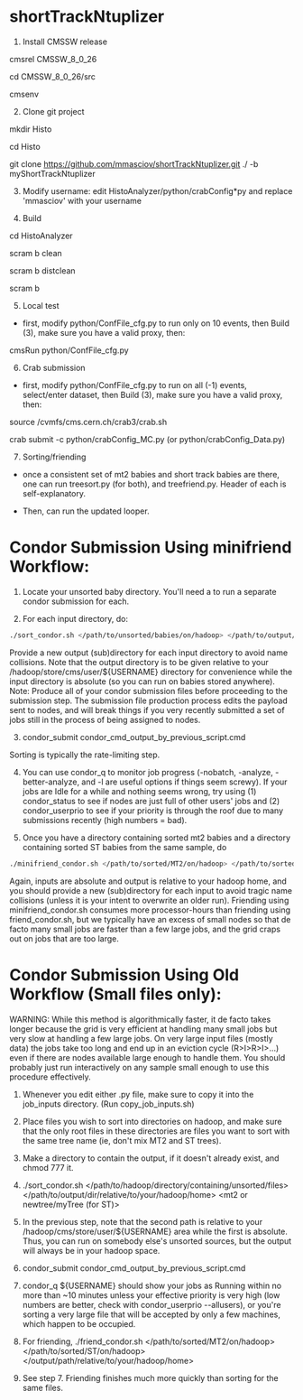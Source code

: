 # shortTrackNtuplizer

1. Install CMSSW release

cmsrel CMSSW_8_0_26

cd CMSSW_8_0_26/src

cmsenv


2. Clone git project

mkdir Histo

cd Histo

git clone https://github.com/mmasciov/shortTrackNtuplizer.git ./ -b myShortTrackNtuplizer


3. Modify username: edit HistoAnalyzer/python/crabConfig*py and replace 'mmasciov' with your username


4. Build

cd HistoAnalyzer

scram b clean

scram b distclean

scram b


5. Local test

- first, modify python/ConfFile_cfg.py to run only on 10 events, then Build (3), make sure you have a valid proxy, then:

cmsRun python/ConfFile_cfg.py


6. Crab submission

- first, modify python/ConfFile_cfg.py to run on all (-1) events, select/enter dataset, then Build (3), make sure you have a valid proxy, then:

source /cvmfs/cms.cern.ch/crab3/crab.sh

crab submit -c python/crabConfig_MC.py (or python/crabConfig_Data.py)



7. Sorting/friending

- once a consistent set of mt2 babies and short track babies are there, one can run treesort.py (for both), and treefriend.py. Header of each is self-explanatory.

- Then, can run the updated looper.




# Condor Submission Using minifriend Workflow:

1. Locate your unsorted baby directory. You'll need a to run a separate condor submission for each.

2. For each input directory, do:
``` bash
./sort_condor.sh </path/to/unsorted/babies/on/hadoop> </path/to/output/dir/relative/to/hadoop/name/for/sorted/files> <mt2 OR newtree/myTree (for ST)>
```

Provide a new output (sub)directory for each input directory to avoid name collisions. Note that the output directory is to be given relative to your /hadoop/store/cms/user/${USERNAME} directory for convenience while the input directory is absolute (so you can run on babies stored anywhere). Note: Produce all of your condor submission files before proceeding to the submission step. The submission file production process edits the payload sent to nodes, and will break things if you very recently submitted a set of jobs still in the process of being assigned to nodes.

3. condor_submit condor_cmd_output_by_previous_script.cmd

Sorting is typically the rate-limiting step.

4. You can use condor_q to monitor job progress (-nobatch, -analyze, -better-analyze, and -l are useful options if things seem screwy). If your jobs are Idle for a while and nothing seems wrong, try using (1) condor_status to see if nodes are just full of other users' jobs and (2) condor_userprio to see if your priority is through the roof due to many submissions recently (high numbers = bad).

5. Once you have a directory containing sorted mt2 babies and a directory containing sorted ST babies from the same sample, do 
``` bash
./minifriend_condor.sh </path/to/sorted/MT2/on/hadoop> </path/to/sorted/ST/on/hadoop> </output/path/relative/to/your/hadoop/home>
```

Again, inputs are absolute and output is relative to your hadoop home, and you should provide a new (sub)directory for each input to avoid tragic name collisions (unless it is your intent to overwrite an older run). Friending using minifriend_condor.sh consumes more processor-hours than friending using friend_condor.sh, but we typically have an excess of small nodes so that de facto many small jobs are faster than a few large jobs, and the grid craps out on jobs that are too large.

# Condor Submission Using Old Workflow (Small files only):

WARNING: While this method is algorithmically faster, it de facto takes longer because the grid is very efficient at handling many small jobs but very slow at handling a few large jobs. On very large input files (mostly data) the jobs take too long and end up in an eviction cycle (R>I>R>I>...) even if there are nodes available large enough to handle them. You should probably just run interactively on any sample small enough to use this procedure effectively.

1. Whenever you edit either .py file, make sure to copy it into the job_inputs directory. (Run copy_job_inputs.sh)

2. Place files you wish to sort into directories on hadoop, and make sure that the only root files in these directories are files you want to sort with the same tree name (ie, don't mix MT2 and ST trees).

3. Make a directory to contain the output, if it doesn't already exist, and chmod 777 it.

4. ./sort_condor.sh </path/to/hadoop/directory/containing/unsorted/files> </path/to/output/dir/relative/to/your/hadoop/home> <mt2 or newtree/myTree (for ST)>

5. In the previous step, note that the second path is relative to your /hadoop/cms/store/user/${USERNAME} area while the first is absolute. Thus, you can run on somebody else's unsorted sources, but the output will always be in your hadoop space.

6. condor_submit condor_cmd_output_by_previous_script.cmd

7. condor_q ${USERNAME} should show your jobs as Running within no more than ~10 minutes unless your effective priority is very high (low numbers are better, check with condor_userprio --allusers), or you're sorting a very large file that will be accepted by only a few machines, which happen to be occupied. 

8. For friending, ./friend_condor.sh </path/to/sorted/MT2/on/hadoop> </path/to/sorted/ST/on/hadoop> </output/path/relative/to/your/hadoop/home>

9. See step 7. Friending finishes much more quickly than sorting for the same files.